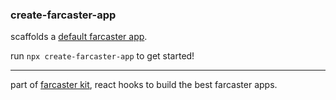 ### create-farcaster-app

scaffolds a [default farcaster app](https://github.com/dylsteck/farcasterkit/tree/main/examples/starter). 

run `npx create-farcaster-app` to get started!

----
part of [farcaster kit](https://farcasterkit.com), react hooks to build the best farcaster apps.